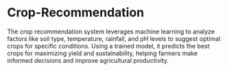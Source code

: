 # Crop-Recommendation
The crop recommendation system leverages machine learning to analyze factors like soil type, temperature, rainfall, and pH levels to suggest optimal crops for specific conditions. Using a trained model, it predicts the best crops for maximizing yield and sustainability, helping farmers make informed decisions and improve agricultural productivity.
